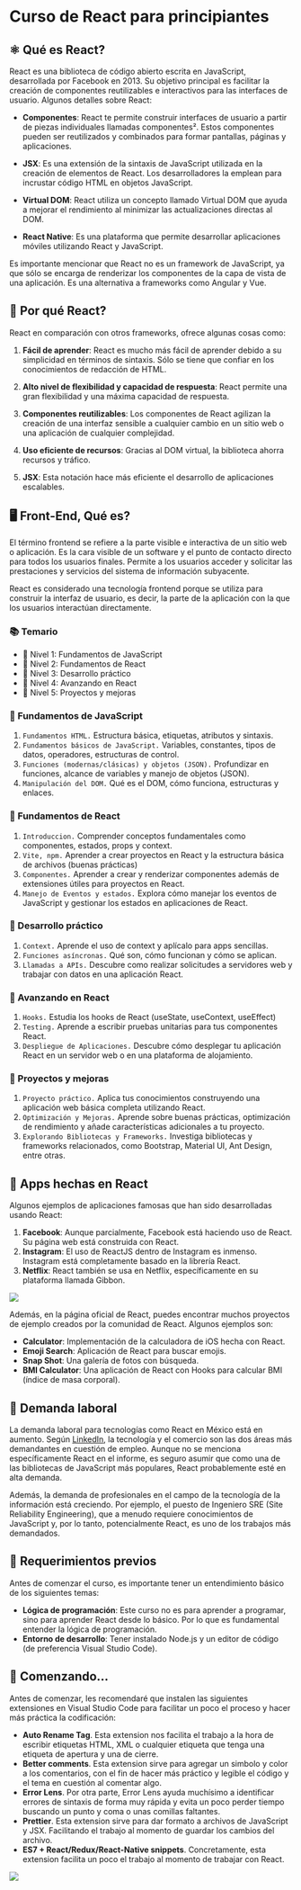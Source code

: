 # Curso de React para principiantes

## ⚛️ Qué es React?

React es una biblioteca de código abierto escrita en JavaScript, desarrollada por Facebook en 2013. Su objetivo principal es facilitar la creación de componentes reutilizables e interactivos para las interfaces de usuario. Algunos detalles sobre React:

- **Componentes**: React te permite construir interfaces de usuario a partir de piezas individuales llamadas componentes². Estos componentes pueden ser reutilizados y combinados para formar pantallas, páginas y aplicaciones.

- **JSX**: Es una extensión de la sintaxis de JavaScript utilizada en la creación de elementos de React. Los desarrolladores la emplean para incrustar código HTML en objetos JavaScript.

- **Virtual DOM**: React utiliza un concepto llamado Virtual DOM que ayuda a mejorar el rendimiento al minimizar las actualizaciones directas al DOM.

- **React Native**: Es una plataforma que permite desarrollar aplicaciones móviles utilizando React y JavaScript.

Es importante mencionar que React no es un framework de JavaScript, ya que sólo se encarga de renderizar los componentes de la capa de vista de una aplicación. Es una alternativa a frameworks como Angular y Vue.

## 🤔 Por qué React?

React en comparación con otros frameworks, ofrece algunas cosas como:

1. **Fácil de aprender**: React es mucho más fácil de aprender debido a su simplicidad en términos de sintaxis. Sólo se tiene que confiar en los conocimientos de redacción de HTML.

2. **Alto nivel de flexibilidad y capacidad de respuesta**: React permite una gran flexibilidad y una máxima capacidad de respuesta.

3. **Componentes reutilizables**: Los componentes de React agilizan la creación de una interfaz sensible a cualquier cambio en un sitio web o una aplicación de cualquier complejidad.

4. **Uso eficiente de recursos**: Gracias al DOM virtual, la biblioteca ahorra recursos y tráfico.

5. **JSX**: Esta notación hace más eficiente el desarrollo de aplicaciones escalables.

## 🖥️ Front-End, Qué es?

El término frontend se refiere a la parte visible e interactiva de un sitio web o aplicación. Es la cara visible de un software y el punto de contacto directo para todos los usuarios finales. Permite a los usuarios acceder y solicitar las prestaciones y servicios del sistema de información subyacente.

React es considerado una tecnología frontend porque se utiliza para construir la interfaz de usuario, es decir, la parte de la aplicación con la que los usuarios interactúan directamente.

### 📚 Temario

- 📘 Nivel 1: Fundamentos de JavaScript
- 📘 Nivel 2: Fundamentos de React
- 📘 Nivel 3: Desarrollo práctico
- 📘 Nivel 4: Avanzando en React
- 📘 Nivel 5: Proyectos y mejoras

### 📘 Fundamentos de JavaScript

1. `Fundamentos HTML.` Estructura básica, etiquetas, atributos y sintaxis.
2. `Fundamentos básicos de JavaScript.` Variables, constantes, tipos de datos, operadores, estructuras de control.
3. `Funciones (modernas/clásicas) y objetos (JSON).` Profundizar en funciones, alcance de variables y manejo de objetos (JSON).
4. `Manipulación del DOM.` Qué es el DOM, cómo funciona, estructuras y enlaces.

### 📘 Fundamentos de React

1. `Introduccion.` Comprender conceptos fundamentales como componentes, estados, props y context.
2. `Vite, npm.` Aprender a crear proyectos en React y la estructura básica de archivos (buenas prácticas)
3. `Componentes.` Aprender a crear y renderizar componentes además de extensiones útiles para proyectos en React.
4. `Manejo de Eventos y estados.` Explora cómo manejar los eventos de JavaScript y gestionar los estados en aplicaciones de React.

### 📘 Desarrollo práctico

1. `Context.` Aprende el uso de context y aplícalo para apps sencillas.
2. `Funciones asíncronas.` Qué son, cómo funcionan y cómo se aplican.
3. `Llamadas a APIs.` Descubre como realizar solicitudes a servidores web y trabajar con datos en una aplicación React.

### 📘 Avanzando en React

1. `Hooks.` Estudia los hooks de React (useState, useContext, useEffect)
2. `Testing.` Aprende a escribir pruebas unitarias para tus componentes React.
3. `Despliegue de Aplicaciones.` Descubre cómo desplegar tu aplicación React en un servidor web o en una plataforma de alojamiento.

### 📘 Proyectos y mejoras

1. `Proyecto práctico.` Aplica tus conocimientos construyendo una aplicación web básica completa utilizando React.
2. `Optimización y Mejoras.` Aprende sobre buenas prácticas, optimización de rendimiento y añade características adicionales a tu proyecto.
3. `Explorando Bibliotecas y Frameworks.` Investiga bibliotecas y frameworks relacionados, como Bootstrap, Material UI, Ant Design, entre otras.

## 📱 Apps hechas en React

Algunos ejemplos de aplicaciones famosas que han sido desarrolladas usando React:

1. **Facebook**: Aunque parcialmente, Facebook está haciendo uso de React. Su página web está construida con React.
2. **Instagram**: El uso de ReactJS dentro de Instagram es inmenso. Instagram está completamente basado en la librería React.
3. **Netflix**: React también se usa en Netflix, específicamente en su plataforma llamada Gibbon.

<img src="./react-apps.png" />

Además, en la página oficial de React, puedes encontrar muchos proyectos de ejemplo creados por la comunidad de React. Algunos ejemplos son:

- **Calculator**: Implementación de la calculadora de iOS hecha con React.
- **Emoji Search**: Aplicación de React para buscar emojis.
- **Snap Shot**: Una galería de fotos con búsqueda.
- **BMI Calculator**: Una aplicación de React con Hooks para calcular BMI (índice de masa corporal).

## 💼 Demanda laboral

La demanda laboral para tecnologías como React en México está en aumento. Según <a href="https://mexico.unir.net/vive-unir/tendencias-mercado-laboral-mexico-2023/">LinkedIn</a>, la tecnología y el comercio son las dos áreas más demandantes en cuestión de empleo. Aunque no se menciona específicamente React en el informe, es seguro asumir que como una de las bibliotecas de JavaScript más populares, React probablemente esté en alta demanda.

Además, la demanda de profesionales en el campo de la tecnología de la información está creciendo. Por ejemplo, el puesto de Ingeniero SRE (Site Reliability Engineering), que a menudo requiere conocimientos de JavaScript y, por lo tanto, potencialmente React, es uno de los trabajos más demandados.

## 📝 Requerimientos previos

Antes de comenzar el curso, es importante tener un entendimiento básico de los siguientes temas:

- **Lógica de programación**: Este curso no es para aprender a programar, sino para aprender React desde lo básico. Por lo que es fundamental entender la lógica de programación.
- **Entorno de desarrollo**: Tener instalado Node.js y un editor de código (de preferencia Visual Studio Code).

## 🚩 Comenzando...

Antes de comenzar, les recomendaré que instalen las siguientes extensiones en Visual Studio Code para facilitar un poco el proceso y hacer más práctica la codificación:

- **Auto Rename Tag**. Esta extension nos facilita el trabajo a la hora de escribir etiquetas HTML, XML o cualquier etiqueta que tenga una etiqueta de apertura y una de cierre.
- **Better comments**. Esta extension sirve para agregar un simbolo y color a los comentarios, con el fin de hacer más práctico y legible el código y el tema en cuestión al comentar algo.
- **Error Lens**. Por otra parte, Error Lens ayuda muchísimo a identificar errores de sintaxis de forma muy rápida y evita un poco perder tiempo buscando un punto y coma o unas comillas faltantes.
- **Prettier**. Esta extension sirve para dar formato a archivos de JavaScript y JSX. Facilitando el trabajo al momento de guardar los cambios del archivo.
- **ES7 + React/Redux/React-Native snippets**. Concretamente, esta extension facilita un poco el trabajo al momento de trabajar con React.

<img src="./vscode_ext.png" style="display:block; text-align:center; margin:auto;"/>
